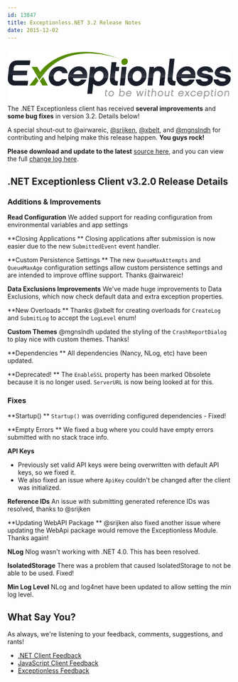 ```yaml
---
id: 13847
title: Exceptionless.NET 3.2 Release Notes
date: 2015-12-02
---
```

![Exceptionless Logo](/assets/img/news/exceptionless-logoBLK.png)The .NET Exceptionless client has received **several improvements** and **some bug fixes** in version 3.2. Details below!

A special shout-out to @airwareic, <a href="https://github.com/srijken" target="_blank">@srijken</a>, <a href="https://github.com/xbelt" target="_blank">@xbelt</a>, and <a href="https://github.com/mgnslndh" target="_blank">@mgnslndh</a> for contributing and helping make this release happen. **You guys rock!**

**Please download and update to the latest** <a href="https://github.com/exceptionless/Exceptionless.Net/releases/tag/v3.2.0" target="_blank">source here</a>, and you can view the full <a href="/why/" target="_blank">change log here</a>.<!--more-->

## .NET Exceptionless Client v3.2.0 Release Details

### Additions & Improvements

**Read Configuration**
We added support for reading configuration from environmental variables and app settings

**Closing Applications
** Closing applications after submission is now easier due to the new `SubmittedEvent` event handler.

**Custom Persistence Settings
** The new `QueueMaxAttempts` and `QueueMaxAge` configuration settings allow custom persistence settings and are intended to improve offline support. Thanks @airwareic!

**Data Exclusions Improvements**
We've made huge improvements to Data Exclusions, which now check default data and extra exception properties.

**New Overloads
** Thanks @xbelt for creating overloads for `CreateLog` and `SubmitLog` to accept the `LogLevel` enum!

**Custom Themes**
@mgnslndh updated the styling of the `CrashReportDialog` to play nice with custom themes. Thanks!

**Dependencies
** All dependencies (Nancy, NLog, etc) have been updated.

**Deprecated!
** The `EnableSSL` property has been marked Obsolete because it is no longer used. `ServerURL` is now being looked at for this.

### Fixes

**Startup()
** `Startup()` was overriding configured dependencies - Fixed!

**Empty Errors
** We fixed a bug where you could have empty errors submitted with no stack trace info.

**API Keys**

* Previously set valid API keys were being overwritten with default API keys, so we fixed it.
* We also fixed an issue where `ApiKey` couldn't be changed after the client was initialized.

**Reference IDs**
An issue with submitting generated reference IDs was resolved, thanks to @srijken

**Updating WebAPI Package
** @srijken also fixed another issue where updating the WebApi package would remove the Exceptionless Module. Thanks again!

**NLog**
Nlog wasn't working with .NET 4.0. This has been resolved.

**IsolatedStorage**
There was a problem that caused IsolatedStorage to not be able to be used. Fixed!

**Min Log Level**
NLog and log4net have been updated to allow setting the min log level.

## What Say You?

As always, we're listening to your feedback, comments, suggestions, and rants!

* [.NET Client Feedback](https://github.com/exceptionless/Exceptionless.Net/issues/new)
* [JavaScript Client Feedback](https://github.com/exceptionless/Exceptionless.JavaScript/issues/new)
* [Exceptionless Feedback](https://github.com/exceptionless/exceptionless/issues/new)
